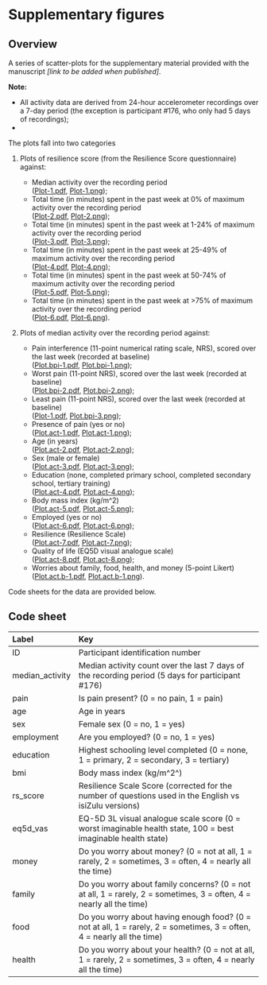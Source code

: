 # Supplementary figures

## Overview
A series of scatter-plots for the supplementary material provided with the manuscript _[link to be added when published]_.

**Note:**  
- All activity data are derived from 24-hour accelerometer recordings over a 7-day period (the exception is participant #176, who only had 5 days of recordings);  
- 

The plots fall into two categories   

1. Plots of resilience score (from the Resilience Score questionnaire) against:
    - Median activity over the recording period<br> ([Plot-1.pdf](./figures/Plot-1.pdf), [Plot-1.png](./figures/Plot-1.png));
    - Total time (in minutes) spent in the past week at 0% of maximum activity over the recording period<br> ([Plot-2.pdf](./figures/Plot-2.pdf), [Plot-2.png](./figures/Plot-2.png));
    - Total time (in minutes) spent in the past week at 1-24% of maximum activity over the recording period<br>  ([Plot-3.pdf](./figures/Plot-3.pdf), [Plot-3.png](./figures/Plot-3.png));
    - Total time (in minutes) spent in the past week at 25-49% of maximum activity over the recording period<br>  ([Plot-4.pdf](./figures/Plot-4.pdf), [Plot-4.png](./figures/Plot-4.png));
    - Total time (in minutes) spent in the past week at 50-74% of maximum activity over the recording period<br>   ([Plot-5.pdf](./figures/Plot-5.pdf), [Plot-5.png](./figures/Plot-5.png));
    - Total time (in minutes) spent in the past week at >75% of maximum activity over the recording period<br>  ([Plot-6.pdf](./figures/Plot-6.pdf), [Plot-6.png](./figures/Plot-6.png)). 
    
2. Plots of median activity over the recording period against: 
    - Pain interference (11-point numerical rating scale, NRS), scored over the last week (recorded at baseline)<br> ([Plot.bpi-1.pdf](./figures/Plot.bpi-1.pdf), [Plot.bpi-1.png](./figures/Plot.bpi-1.png));
    - Worst pain (11-point NRS), scored over the last week (recorded at baseline)<br> ([Plot.bpi-2.pdf](./figures/Plot.bpi-2.pdf), [Plot.bpi-2.png](./figures/Plot.bpi-2.png));
    - Least pain (11-point NRS), scored over the last week (recorded at baseline)<br> ([Plot-1.pdf](./figures/Plot-1.pdf), [Plot.bpi-3.png](./figures/Plot.bpi-3.png));
    - Presence of pain (yes or no)<br>([Plot.act-1.pdf](./figures/Plot.act-1.pdf), [Plot.act-1.png](./figures/Plot.act-1.png));
    - Age (in years) <br>([Plot.act-2.pdf](./figures/Plot.act-2.pdf), [Plot.act-2.png](./figures/Plot.act-2.png));
    - Sex (male or female) <br>([Plot.act-3.pdf](./figures/Plot.act-3.pdf), [Plot.act-3.png](./figures/Plot.act-3.png));
    - Education (none, completed primary school, completed secondary school, tertiary training) <br>([Plot.act-4.pdf](./figures/Plot.act-4.pdf), [Plot.act-4.png](./figures/Plot.act-4.png));
    - Body mass index (kg/m^2) <br>([Plot.act-5.pdf](./figures/Plot.act-5.pdf), [Plot.act-5.png](./figures/Plot.act-5.png));
    - Employed (yes or no) <br>([Plot.act-6.pdf](./figures/Plot.act-6.pdf), [Plot.act-6.png](./figures/Plot.act-6.png));
    - Resilience (Resilience Scale) <br>([Plot.act-7.pdf](./figures/Plot.act-7.pdf), [Plot.act-7.png](./figures/Plot.act-7.png));
    - Quality of life (EQ5D visual analogue scale) <br>([Plot.act-8.pdf](./figures/Plot.act-8.pdf), [Plot.act-8.png](./figures/Plot.act-8.png));
    - Worries about family, food, health, and money (5-point Likert)<br> ([Plot.act.b-1.pdf](./figures/Plot.act.b-1.pdf), [Plot.act.b-1.png](./figures/Plot.act.b-1.png)).

Code sheets for the data are provided below.

## Code sheet
| Label           	| Key                                                                                                                    	|
|:----------------	|:-----------------------------------------------------------------------------------------------------------------------	|
| ID            	| Participant identification number                                                                             	|
| median_activity 	| Median activity count over the last 7 days of the recording period (5 days for participant #176)                       	|
| pain            	| Is pain present? (0 = no pain, 1 = pain)                                                                               	|
| age             	| Age in years                                                                                                           	|
| sex          	| Female sex (0 = no, 1 = yes)                                                                                           	|
| employment      	| Are you employed? (0 = no, 1 = yes)                                                                                    	|
| education       	| Highest schooling level completed (0 = none, 1 = primary, 2 = secondary, 3 = tertiary)                                 	|
| bmi             	| Body mass index (kg/m^2^)                                                                                              	|
| rs_score   	| Resilience Scale Score (corrected for the number of questions used in the English vs isiZulu versions)                 	|
| eq5d_vas        	| EQ-5D 3L visual analogue scale score (0 = worst imaginable health state, 100 = best imaginable health state)           	|
| money     	| Do you worry about money? (0 = not at all, 1 = rarely, 2 = sometimes, 3 = often, 4 = nearly all the time)              	|
| family    	| Do you worry about family concerns? (0 = not at all, 1 = rarely, 2 = sometimes, 3 = often, 4 = nearly all the time)    	|
| food      	| Do you worry about having enough food? (0 = not at all, 1 = rarely, 2 = sometimes, 3 = often, 4 = nearly all the time) 	|
| health    	| Do you worry about your health? (0 = not at all, 1 = rarely, 2 = sometimes, 3 = often, 4 = nearly all the time)        	|

